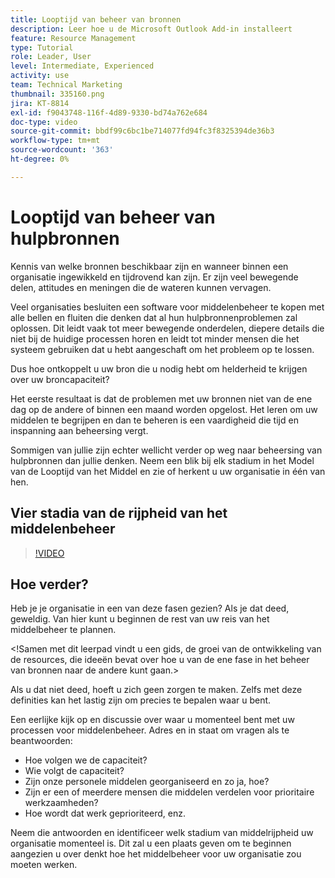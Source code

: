 ```yaml
---
title: Looptijd van beheer van bronnen
description: Leer hoe u de Microsoft Outlook Add-in installeert
feature: Resource Management
type: Tutorial
role: Leader, User
level: Intermediate, Experienced
activity: use
team: Technical Marketing
thumbnail: 335160.png
jira: KT-8814
exl-id: f9043748-116f-4d89-9330-bd74a762e684
doc-type: video
source-git-commit: bbdf99c6bc1be714077fd94fc3f8325394de36b3
workflow-type: tm+mt
source-wordcount: '363'
ht-degree: 0%

---
```


# Looptijd van beheer van hulpbronnen

Kennis van welke bronnen beschikbaar zijn en wanneer binnen een organisatie ingewikkeld en tijdrovend kan zijn. Er zijn veel bewegende delen, attitudes en meningen die de wateren kunnen vervagen.

Veel organisaties besluiten een software voor middelenbeheer te kopen met alle bellen en fluiten die denken dat al hun hulpbronnenproblemen zal oplossen. Dit leidt vaak tot meer bewegende onderdelen, diepere details die niet bij de huidige processen horen en leidt tot minder mensen die het systeem gebruiken dat u hebt aangeschaft om het probleem op te lossen.

Dus hoe ontkoppelt u uw bron die u nodig hebt om helderheid te krijgen over uw broncapaciteit?

Het eerste resultaat is dat de problemen met uw bronnen niet van de ene dag op de andere of binnen een maand worden opgelost. Het leren om uw middelen te begrijpen en dan te beheren is een vaardigheid die tijd en inspanning aan beheersing vergt.

Sommigen van jullie zijn echter wellicht verder op weg naar beheersing van hulpbronnen dan jullie denken. Neem een blik bij elk stadium in het Model van de Looptijd van het Middel en zie of herkent u uw organisatie in één van hen.

## Vier stadia van de rijpheid van het middelenbeheer

>[!VIDEO](https://video.tv.adobe.com/v/3431657/?quality=12&learn=on&enablevpops=1&captions=dut)


## Hoe verder?

Heb je je organisatie in een van deze fasen gezien? Als je dat deed, geweldig. Van hier kunt u beginnen de rest van uw reis van het middelbeheer te plannen.

&lt;!Samen met dit leerpad vindt u een gids, de groei van de ontwikkeling van de resources, die ideeën bevat over hoe u van de ene fase in het beheer van bronnen naar de andere kunt gaan.&gt;

Als u dat niet deed, hoeft u zich geen zorgen te maken. Zelfs met deze definities kan het lastig zijn om precies te bepalen waar u bent.

Een eerlijke kijk op en discussie over waar u momenteel bent met uw processen voor middelenbeheer. Adres en in staat om vragen als te beantwoorden:

* Hoe volgen we de capaciteit?
* Wie volgt de capaciteit?
* Zijn onze personele middelen georganiseerd en zo ja, hoe?
* Zijn er een of meerdere mensen die middelen verdelen voor prioritaire werkzaamheden?
* Hoe wordt dat werk geprioriteerd, enz.

Neem die antwoorden en identificeer welk stadium van middelrijpheid uw organisatie momenteel is. Dit zal u een plaats geven om te beginnen aangezien u over denkt hoe het middelbeheer voor uw organisatie zou moeten werken.
